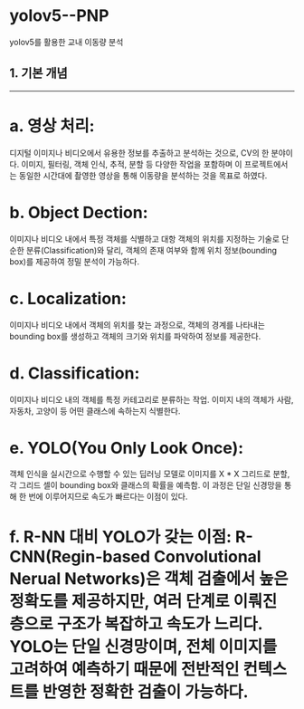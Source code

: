 # yolov5--PNP
yolov5를 활용한 교내 이동량 분석

## 1. 기본 개념
- - -
# a. 영상 처리: 
디지털 이미지나 비디오에서 유용한 정보를 추출하고 분석하는 것으로,
CV의 한 분야이다. 이미지, 필터링, 객체 인식, 추적, 분할 등 다양한 작업을 포함하며 이 프로젝트에서는 
동일한 시간대에 촬영한 영상을 통해 이동량을 분석하는 것을 목표로 하였다.

# b. Object Dection: 
이미지나 비디오 내에서 특정 객체를 식별하고 대항 객체의 위치를 지정하는 기술로
단순한 분류(Classification)와 달리, 객체의 존재 여부와 함께 위치 정보(bounding box)를 제공하여 정밀 분석이 가능하다.

# c. Localization: 
이미지나 비디오 내에서 객체의 위치를 찾는 과정으로, 객체의 경계를 나타내는 bounding box를 생성하고 객체의 크기와 위치를 파악하여 정보를 제공한다.

# d. Classification: 
이미지나 비디오 내의 객체를 특정 카테고리로 분류하는 작업. 이미지 내의 객체가 사람, 자동차, 고양이 등 어떤 클래스에 속하는지 식별한다. 

# e. YOLO(You Only Look Once): 
객체 인식을 실시간으로 수행할 수 있는 딥러닝 모델로 이미지를 X * X 그리드로 분할, 각 그리드 셀이 bounding box와 클래스의 확률을 예측함. 이 과정은 단일 신경망을 통해 한 번에 이루어지므로 속도가 빠르다는 이점이 있다. 

# f. R-NN 대비 YOLO가 갖는 이점: R-CNN(Regin-based Convolutional Nerual Networks)은 객체 검출에서 높은 정확도를 제공하지만, 여러 단계로 이뤄진 층으로 구조가 복잡하고 속도가 느리다. YOLO는 단일 신경망이며, 전체 이미지를 고려하여 예측하기 때문에 전반적인 컨텍스트를 반영한 정확한 검출이 가능하다.






